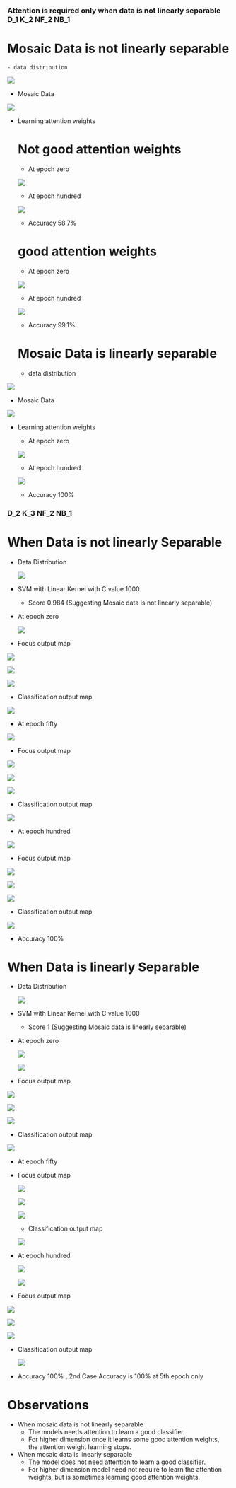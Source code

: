   ### Attention is required only when data is not linearly separable D_1  K_2 NF_2 NB_1
  
  # Mosaic Data is not linearly separable
    - data distribution
    
    
  ![](./plots/data_distr.PNG)
    
   - Mosaic Data
    
   ![](./plots/mosaic_data.PNG)
    
  - Learning attention weights 
  
     # Not good attention weights
     - At epoch zero
    
    ![](./plots/At_epoch_zero_not_Sep.PNG)
    
    
    - At epoch hundred
    
    ![](./plots/At__epoch_100_non_sep.PNG)
    
    
    -  Accuracy 58.7%
     
     
     # good attention weights
     - At epoch zero
    
    ![](./plots/gaw_at_epoch_zero_non_sep.PNG)
    


     - At epoch hundred 
    
    ![](./plots/gaw_at_epoch_hun_non_sep.PNG)
    
    


    - Accuracy 99.1%
    
    
    
    
    # Mosaic Data is linearly separable
    - data distribution
    
    
  ![](./plots/data_distr_ls.PNG)
    
   - Mosaic Data
    
   ![](./plots/mosaic_data_ls.PNG)
    
  - Learning attention weights 

     - At epoch zero
    
    ![](./plots/At_epoch_zero_Sep.PNG)
     
     - At epoch hundred
    
    ![](./plots/At_epoch_100_Sep.PNG)
    
    -  Accuracy 100%
    
  
### D_2 K_3 NF_2 NB_1
  # When Data is not linearly Separable
   - Data Distribution
     
      ![](./plots/d2_data_distr.png)
   
   - SVM with Linear Kernel with C value 1000
      - Score 0.984  (Suggesting Mosaic data is not linearly separable)
    
      
    
   - At epoch zero
      
      ![](./plots/D_2_at_e0.png)
      
   - Focus output map
    
   ![](./plots/f2_l_1.png)
    
    
   ![](./plots/f2_l_2.png)

   ![](./plots/f2_l_3.png)
    
   - Classification output map    
     
   ![](./plots/c2_l_3.png)    
      
      
 
   - At epoch fifty
      
   ![](./plots/D2_at_e50.png)
      
          
       
    
    
   - Focus output map
    
   ![](./plots/f2_l5_1.png)
    
    
   ![](./plots/f2_l5_2.png)

   
   ![](./plots/f2_l5_3.png)
    
   - Classification output map    
     
   ![](./plots/c2_l5_3.png)   
   
   
   - At epoch hundred
    
   ![](./plots/D_2_at_e100.png) 
     

    
   - Focus output map
    
   ![](./plots/f2_l10_1.png)
    
    
   ![](./plots/f2_l10_2.png)

   
   ![](./plots/f2_l10_3.png)
    
   - Classification output map    
     
   ![](./plots/c2_l10_3.png)  
     
     
   - Accuracy 100%
   
   
   
   # When Data is linearly Separable
   - Data Distribution
     
      ![](./plots/ls_distr.png)
   
   - SVM with Linear Kernel with C value 1000
      - Score 1  (Suggesting Mosaic data is linearly separable)
    
      
    
   - At epoch zero
      
      ![](./plots/ls_e0.png)
        
      
      
      ![](./plots/ls2_e0.png)
      
      
      
   - Focus output map
    
   ![](./plots/f2_nl_1.png)
    
    
   ![](./plots/f2_nl_2.png)


   ![](./plots/f2_nl_3.png)
    
    
    
    
   - Classification output map    
     
   ![](./plots/c2_nl_3.png)  
      
      
 
     
     
     
   - At epoch fifty
  
  
  
  - Focus output map
    
    ![](./plots/f2_nl5_1.png)
    
    
    ![](./plots/f2_nl5_2.png)

    ![](./plots/f2_nl5_3.png)
    
    
    
    
     - Classification output map    
     
     ![](./plots/c2_nl5_3.png)   
     
     
     

   - At epoch hundred
    
      ![](./plots/ls_e100.png) 
      
      
      
      ![](./plots/ls2_e100.png)
      
      
      
      
   - Focus output map
    
   
   ![](./plots/f2_nl10_1.png)
   
   
    
   ![](./plots/f2_nl10_2.png)

   
   
   ![](./plots/f2_nl10_3.png)
    
    
    
    
   - Classification output map    
     
     ![](./plots/c2_nl10_3.png)   
     
   - Accuracy 100% , 2nd Case Accuracy is 100% at 5th epoch only
    
# Observations 
  - When mosaic data is not linearly separable 
     - The models needs attention to learn a good classifier.
     - For higher dimension once it learns some good attention weights, the attention weight learning stops.
  - When mosaic data is linearly separable
     - The model does not need attention to learn a good classifier.
     - For higher dimension model need not require to learn the attention weights, but is sometimes learning good attention weights.
